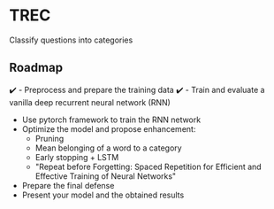 # TREC
Classify questions into categories


## Roadmap
:heavy_check_mark: - Preprocess and prepare the training data
:heavy_check_mark: - Train and evaluate a vanilla deep recurrent neural network (RNN)
- Use pytorch framework to train the RNN network
- Optimize the model and propose enhancement:
	- Pruning
	- Mean belonging of a word to a category
	- Early stopping + LSTM
	- "Repeat before Forgetting: Spaced Repetition for Efficient and Effective Training of Neural Networks"
- Prepare the final defense
- Present your model and the obtained results
